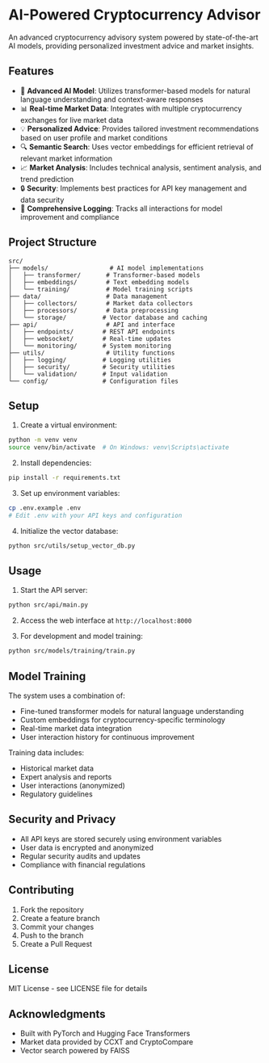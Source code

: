 # AI-Powered Cryptocurrency Advisor

An advanced cryptocurrency advisory system powered by state-of-the-art AI models, providing personalized investment advice and market insights.

## Features

- 🤖 **Advanced AI Model**: Utilizes transformer-based models for natural language understanding and context-aware responses
- 📊 **Real-time Market Data**: Integrates with multiple cryptocurrency exchanges for live market data
- 💡 **Personalized Advice**: Provides tailored investment recommendations based on user profile and market conditions
- 🔍 **Semantic Search**: Uses vector embeddings for efficient retrieval of relevant market information
- 📈 **Market Analysis**: Includes technical analysis, sentiment analysis, and trend prediction
- 🔒 **Security**: Implements best practices for API key management and data security
- 📝 **Comprehensive Logging**: Tracks all interactions for model improvement and compliance

## Project Structure

```
src/
├── models/                 # AI model implementations
│   ├── transformer/       # Transformer-based models
│   ├── embeddings/        # Text embedding models
│   └── training/          # Model training scripts
├── data/                  # Data management
│   ├── collectors/        # Market data collectors
│   ├── processors/        # Data preprocessing
│   └── storage/          # Vector database and caching
├── api/                   # API and interface
│   ├── endpoints/        # REST API endpoints
│   ├── websocket/        # Real-time updates
│   └── monitoring/       # System monitoring
├── utils/                 # Utility functions
│   ├── logging/          # Logging utilities
│   ├── security/         # Security utilities
│   └── validation/       # Input validation
└── config/               # Configuration files
```

## Setup

1. Create a virtual environment:
```bash
python -m venv venv
source venv/bin/activate  # On Windows: venv\Scripts\activate
```

2. Install dependencies:
```bash
pip install -r requirements.txt
```

3. Set up environment variables:
```bash
cp .env.example .env
# Edit .env with your API keys and configuration
```

4. Initialize the vector database:
```bash
python src/utils/setup_vector_db.py
```

## Usage

1. Start the API server:
```bash
python src/api/main.py
```

2. Access the web interface at `http://localhost:8000`

3. For development and model training:
```bash
python src/models/training/train.py
```

## Model Training

The system uses a combination of:
- Fine-tuned transformer models for natural language understanding
- Custom embeddings for cryptocurrency-specific terminology
- Real-time market data integration
- User interaction history for continuous improvement

Training data includes:
- Historical market data
- Expert analysis and reports
- User interactions (anonymized)
- Regulatory guidelines

## Security and Privacy

- All API keys are stored securely using environment variables
- User data is encrypted and anonymized
- Regular security audits and updates
- Compliance with financial regulations

## Contributing

1. Fork the repository
2. Create a feature branch
3. Commit your changes
4. Push to the branch
5. Create a Pull Request

## License

MIT License - see LICENSE file for details

## Acknowledgments

- Built with PyTorch and Hugging Face Transformers
- Market data provided by CCXT and CryptoCompare
- Vector search powered by FAISS 
